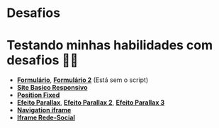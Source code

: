 # Desafios
# Testando minhas habilidades com desafios 🤔💭

- <a href="https://nando006.github.io/Desafios/Formulario/formulario.html" target="_blank" rel="external"><strong>Formulário</strong></a>, <a href="https://nando006.github.io/Desafios/Formul%C3%A1rio-2/index.html" target="_blank"><strong>Formulário 2</strong></a> (Está sem o script)
- <a href="https://nando006.github.io/Desafios/Site-Basico-Responsivo/android.html" target="_blank" rel="external"><strong>Site Basico Responsivo</strong></a>
- <a href="https://nando006.github.io/Desafios/Position-Fixed/index.html" target="_blank" rel="external"><strong>Position Fixed</strong></a>
- <a href="https://nando006.github.io/Desafios/Parallax/parallax.html" target="_blank" rel="external"><strong>Efeito Parallax</strong></a>, <a href="https://nando006.github.io/Desafios/Parallax-2/parallax.html" target="_blank" rel="external"><strong>Efeito Parallax 2</strong></a>, <a href="https://nando006.github.io/Desafios/Parallax-3/parallax.html" target="_blank" rel="external"><strong>Efeito Parallax 3</strong></a>
- <a href="https://nando006.github.io/Desafios/Navigation-iframe/index.html" target="_blank" rel="external"><strong>Navigation iframe</strong></a>
- <a href="https://nando006.github.io/Desafios/Redes-Sociais/index.html" target="_blank" rel="external"><strong>Iframe Rede-Social</strong></a>
